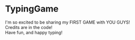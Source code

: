# TypingGame

I'm so excited to be sharing my FIRST GAME with YOU GUYS!  
Credits are in the code!                                   
Have fun, and happy typing!                                

